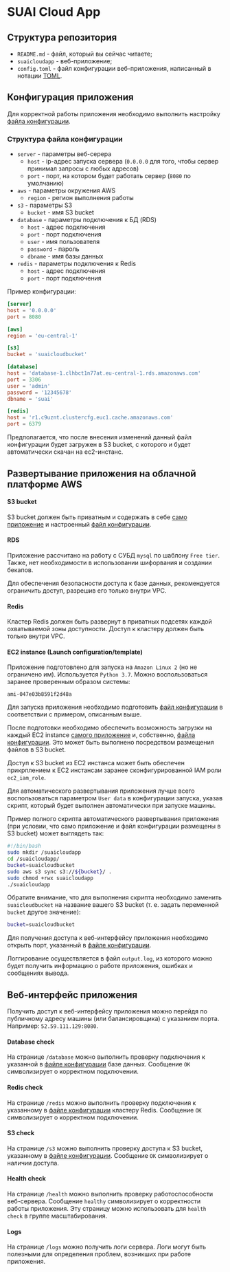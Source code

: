# SUAI Cloud App

## Структура репозитория

* `README.md` - файл, который вы сейчас читаете;
* `suaicloudapp` - веб-приложение;
* `config.toml` - файл конфигурации веб-приложения, написанный в нотации [TOML](https://ru.wikipedia.org/wiki/TOML).

## Конфигурация приложения

Для корректной работы приложения необходимо выполнить настройку [файла конфигурации](config.toml).

### Структура файла конфигурации
* `server` - параметры веб-серера
  * `host` - ip-адрес запуска сервера (`0.0.0.0` для того, чтобы сервер принимал запросы с любых адресов)
  * `port` - порт, на котором будет работать сервер (`8080` по умолчанию)
* `aws` - параметры окружения AWS
  * `region` - регион выполнения работы
* `s3` - параметры S3
  * `bucket` - имя S3 bucket
* `database` - параметры подключения к БД (RDS)
  * `host` - адрес подключения
  * `port` - порт подключения
  * `user` - имя пользователя
  * `password` - пароль
  * `dbname` - имя базы данных
* `redis` - параметры подключения к Redis
  * `host` - адрес подключения
  * `port` - порт подключения

Пример конфигурации:

```toml
[server]
host = '0.0.0.0'
port = 8080

[aws]
region = 'eu-central-1'

[s3]
bucket = 'suaicloudbucket'

[database]
host = 'database-1.clhbct1n77at.eu-central-1.rds.amazonaws.com'
port = 3306
user = 'admin'
password = '12345678'
dbname = 'suai'

[redis]
host = 'r1.c9uznt.clustercfg.euc1.cache.amazonaws.com'
port = 6379
```

Предполагается, что после внесения изменений данный файл конфигурации будет загружен в S3 bucket, с которого и будет автоматически скачан на ec2-инстанс.

## Развертывание приложения на облачной платформе AWS

#### S3 bucket

S3 bucket должен быть приватным и содержать в себе [само приложение](suaicloudapp) и настроенный [файл конфигурации](config.toml).

#### RDS

Приложение рассчитано на работу с СУБД `mysql` по шаблону `Free tier`. Также, нет необходимости в использовании шифорвания и создании бекапов. 

Для обеспечения безопасности доступа к базе данных, рекомендуется ограничить доступ, разрешив его только внутри VPC.

#### Redis

Кластер Redis должен быть развернут в приватных подсетях каждой охватываемой зоны доступности. Доступ к кластеру должен быть только внутри VPC.

#### EC2 instance (Launch configuration/template)

Приложение подготовлено для запуска на `Amazon Linux 2` (но не ограничено им). Используется `Python 3.7`.  Можно воспользоваться заранее проверенным образом системы:

```
ami-047e03b8591f2d48a
```

Для запуска приложения необходимо подготовить [файл конфигурации](config.toml) в соответствии с примером, описанным выше.

После подготовки необходимо обеспечить возможность загрузки на каждый EC2 instance [самого приложение](suaicloudapp) и, собственно, [файла конфигурации](config.toml). Это может быть выполнено посредством размещения файлов в S3 bucket.

Доступ к S3 bucket из EC2 инстанса может быть обеспечен прикрплением к EC2 инстансам заранее сконфигурированной IAM роли `ec2_iam_role`.

Для автоматического развертывания приложения лучше всего воспользоваться параметром `User data` в конфигурации запуска, указав скрипт, который будет выполнен автоматически при запуске машины.

Пример полного скрипта автоматического развертывания приложения (при условии, что само приложение и файл конфигурации размещены в S3 bucket) может выглядеть так:

```bash
#!/bin/bash
sudo mkdir /suaicloudapp
cd /suaicloudapp/
bucket=suaicloudbucket
sudo aws s3 sync s3://${bucket}/ .
sudo chmod +rwx suaicloudapp
./suaicloudapp
```

Обратите внимание, что для выполнения скрипта необходимо заменить `suaicloudbucket` на название вашего S3 bucket (т. е. задать переменной `bucket` другое значение):

```bash
bucket=suaicloudbucket
```

Для получения доступа к веб-интерфейсу приложения необходимо открыть порт, указанный в [файле конфигурации](config.toml).

Логгирование осуществляется в файл `output.log`, из которого можно будет получить информацию о работе приложения, ошибках и сообщениях вывода.

## Веб-интерфейс приложения

Получить доступ к веб-интерфейсу приложения можно перейдя по публичному адресу машины (или балансировщика) с указанием порта. Например: `52.59.111.129:8080`.

#### Database check

На странице `/database` можно выполнить проверку подключения к указанной в [файле конфигурации](config.toml) базе данных. Сообщение `OK` символизирует о корректном подключении.

#### Redis check

На странице `/redis` можно выполнить проверку подключения к указанному в [файле конфигурации](config.toml) кластеру Redis. Сообщение `OK` символизирует о корректном подключении.

#### S3 check

На странице `/s3` можно выполнить проверку доступа к S3 bucket, указанному в [файле конфигурации](config.toml). Сообщение `OK` символизирует о наличии доступа.

#### Health check

На странице `/health` можно выполнить проверку работоспособности веб-сервера. Сообщение `healthy` символизирует о корректности работы приложения. Эту страницу можно использовать для `health check` в группе масштабирования.

#### Logs

На странице `/logs` можно получить логи сервера. Логи могут быть полезными для определения проблем, возникших при работе приложения.